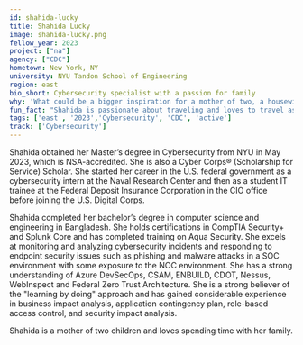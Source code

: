 ```yaml
---
id: shahida-lucky
title: Shahida Lucky
image: shahida-lucky.png
fellow_year: 2023
project: ["na"]
agency: ["CDC"]
hometown: New York, NY
university: NYU Tandon School of Engineering
region: east
bio_short: Cybersecurity specialist with a passion for family
why: 'What could be a bigger inspiration for a mother of two, a housewife, an immigrant, a student starting her master’s degree after 13 years out of school, or a someone returning to the workforce after 11 years——or someone like me who is all of the above? For me, the promise of returning to the workforce and setting an example that anybody can achieve their life goals by taking small, consistent steps has been my inspiration. The U.S. Digital Corps enables me to take a "learning by doing" approach while serving the public in the federal government.'
fun_fact: "Shahida is passionate about traveling and loves to travel as much as she can. Additionally, she enjoys listening to music while cooking and doing household chores."
tags: ['east', '2023','Cybersecurity', 'CDC', 'active']
track: ['Cybersecurity']
---
```


Shahida obtained her Master’s degree in Cybersecurity from NYU in May 2023, which is NSA-accredited. She is also a Cyber Corps® (Scholarship for Service) Scholar. She started her career in the U.S. federal government as a cybersecurity intern at the Naval Research Center and then as a student IT trainee at the Federal Deposit Insurance Corporation in the CIO office before joining the U.S. Digital Corps.

Shahida completed her bachelor’s degree in computer science and engineering in Bangladesh. She holds certifications in CompTIA Security+ and Splunk Core and has completed training on Aqua Security. She excels at monitoring and analyzing cybersecurity incidents and responding to endpoint security issues such as phishing and malware attacks in a SOC environment with some exposure to the NOC environment. She has a strong understanding of Azure DevSecOps, CSAM, ENBUILD, CDOT, Nessus, WebInspect and Federal Zero Trust Architecture. She is a strong believer of the "learning by doing" approach and has gained considerable experience in business impact analysis, application contingency plan, role-based access control, and security impact analysis.

Shahida is a mother of two children and loves spending time with her family. 
